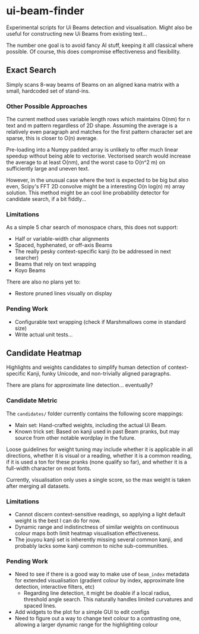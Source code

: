 # ui-beam-finder

Experimental scripts for Ui Beams detection and visualisation. Might also be
useful for constructing new Ui Beams from existing text...

The number one goal is to avoid fancy AI stuff, keeping it alll classical where
possible. Of course, this does compromise effectiveness and flexibility.

## Exact Search
Simply scans 8-way beams of Beams on an aligned kana matrix with a small,
hardcoded set of stand-ins.

### Other Possible Approaches
The current method uses variable length rows which maintains O(nm) for n text
and m pattern regardless of 2D shape. Assuming the average is a relatively even
paragraph and matches for the first pattern character set are sparse, this is
closer to O(n) average.

Pre-loading into a Numpy padded array is unlikely to offer much linear speedup
without being able to vectorise. Vectorised search would increase the average
to at least O(nm), and the worst case to O(n^2 m) on sufficiently large and
uneven text.

However, in the unusual case where the text is expected to be big but also even,
Scipy's FFT 2D convolve might be a interesting O(n log(n) m) array solution.
This method might be an cool line probability detector for candidate search, if
a bit fiddly...

### Limitations
As a simple 5 char search of monospace chars, this does not support:
- Half or variable-width char alignments
- Spaced, hyphenated, or off-axis Beams
- The really pesky context-specific kanji (to be addressed in next searcher)
- Beams that rely on text wrapping
- Koyo Beams

There are also no plans yet to:
- Restore pruned lines visually on display

### Pending Work
- Configurable text wrapping (check if Marshmallows come in standard size)
- Write actual unit tests...

## Candidate Heatmap
Highlights and weights candidates to simplify human detection of
context-specific Kanji, funky Unicode, and non-trivially aligned paragraphs.

There are plans for approximate line detection... eventually?

### Candidate Metric
The `candidates/` folder currently contains the following score mappings:
- Main set: Hand-crafted weights, including the actual Ui Beam.
- Known trick set: Based on kanji used in past Beam pranks, but may source from
other notable wordplay in the future.

Loose guidelines for weight tuning may include whether it is applicable in all
directions, whether it is visual or a reading, whether it is a common reading,
if it is used a ton for these pranks (none qualify so far), and whether it is
a full-width character on most fonts.

Currently, visualisation only uses a single score, so the max weight is taken
after merging all datasets.

### Limitations
- Cannot discern context-sensitive readings, so applying a light default weight
is the best I can do for now.
- Dynamic range and indistinctness of similar weights on continuous colour maps
both limit heatmap visualisation effectiveness.
- The jouyou kanji set is inherently missing several common kanji, and probably
lacks some kanji common to niche sub-communities.

### Pending Work
- Need to see if there is a good way to make use of `beam_index` metadata for
extended visualisation (gradient colour by index, approximate line detection,
interactive filters, etc)
    - Regarding line detection, it might be doable if a local radius, threshold
    angle search. This naturally handles limited curvatures and spaced lines.
- Add widgets to the plot for a simple GUI to edit configs
- Need to figure out a way to change text colour to a contrasting one, allowing
a larger dynamic range for the highlighting colour